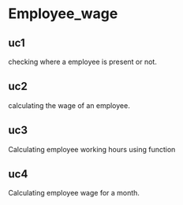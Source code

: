 # Employee_wage

## uc1 ##
checking where a employee is present or not.


## uc2 ##
calculating the wage of an employee.

## uc3 ##
Calculating employee working hours using function

## uc4 ##
Calculating employee wage for a month.